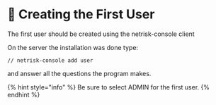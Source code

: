 # 📝 Creating the First User

The first user should be created using the netrisk-console client&#x20;

On the server the installation was done type:&#x20;

```
// netrisk-console add user
```

and answer all the questions the program makes.&#x20;



{% hint style="info" %}
Be sure to select ADMIN for the first user.
{% endhint %}

